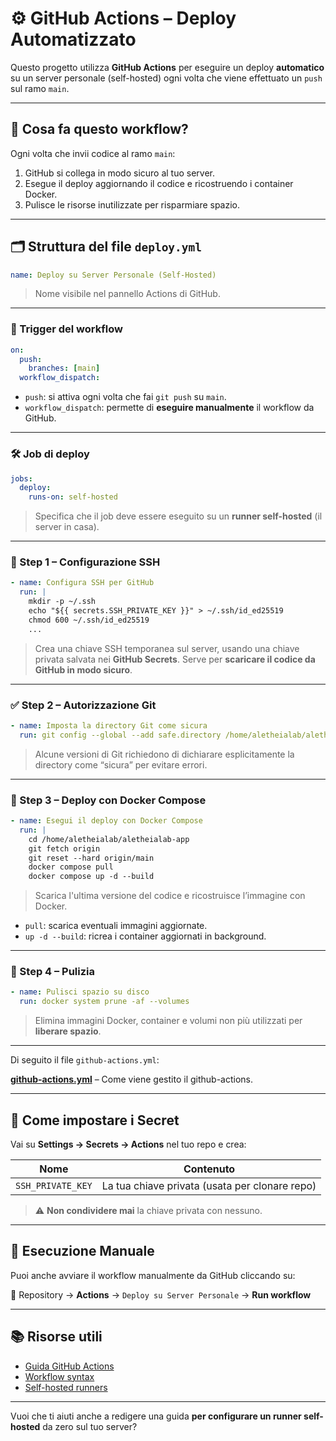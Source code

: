 # ⚙️ GitHub Actions – Deploy Automatizzato

Questo progetto utilizza **GitHub Actions** per eseguire un deploy **automatico** su un server personale (self-hosted) ogni volta che viene effettuato un `push` sul ramo `main`.

---

## 🧠 Cosa fa questo workflow?

Ogni volta che invii codice al ramo `main`:

1. GitHub si collega in modo sicuro al tuo server.
2. Esegue il deploy aggiornando il codice e ricostruendo i container Docker.
3. Pulisce le risorse inutilizzate per risparmiare spazio.

---

## 🗂️ Struttura del file `deploy.yml`

```yaml
name: Deploy su Server Personale (Self-Hosted)
```

> Nome visibile nel pannello Actions di GitHub.

---

### 🎯 Trigger del workflow

```yaml
on:
  push:
    branches: [main]
  workflow_dispatch:
```

* `push`: si attiva ogni volta che fai `git push` su `main`.
* `workflow_dispatch`: permette di **eseguire manualmente** il workflow da GitHub.

---

### 🛠️ Job di deploy

```yaml
jobs:
  deploy:
    runs-on: self-hosted
```

> Specifica che il job deve essere eseguito su un **runner self-hosted** (il server in casa).

---

### 🔐 Step 1 – Configurazione SSH

```yaml
- name: Configura SSH per GitHub
  run: |
    mkdir -p ~/.ssh
    echo "${{ secrets.SSH_PRIVATE_KEY }}" > ~/.ssh/id_ed25519
    chmod 600 ~/.ssh/id_ed25519
    ...
```

> Crea una chiave SSH temporanea sul server, usando una chiave privata salvata nei **GitHub Secrets**. Serve per **scaricare il codice da GitHub in modo sicuro**.

---

### ✅ Step 2 – Autorizzazione Git

```yaml
- name: Imposta la directory Git come sicura
  run: git config --global --add safe.directory /home/aletheialab/aletheialab-app
```

> Alcune versioni di Git richiedono di dichiarare esplicitamente la directory come “sicura” per evitare errori.

---

### 🚀 Step 3 – Deploy con Docker Compose

```yaml
- name: Esegui il deploy con Docker Compose
  run: |
    cd /home/aletheialab/aletheialab-app
    git fetch origin
    git reset --hard origin/main
    docker compose pull
    docker compose up -d --build
```

> Scarica l'ultima versione del codice e ricostruisce l’immagine con Docker.

* `pull`: scarica eventuali immagini aggiornate.
* `up -d --build`: ricrea i container aggiornati in background.

---

### 🧹 Step 4 – Pulizia

```yaml
- name: Pulisci spazio su disco
  run: docker system prune -af --volumes
```

> Elimina immagini Docker, container e volumi non più utilizzati per **liberare spazio**.

---

Di seguito il file `github-actions.yml`:

**[github-actions.yml](../.github/workflows/github-actions.yml)** – Come viene gestito il github-actions.

---


## 🔐 Come impostare i Secret

Vai su **Settings → Secrets → Actions** nel tuo repo e crea:

| Nome              | Contenuto                                      |
| ----------------- | ---------------------------------------------- |
| `SSH_PRIVATE_KEY` | La tua chiave privata (usata per clonare repo) |

> ⚠️ **Non condividere mai** la chiave privata con nessuno.

---

## 🔄 Esecuzione Manuale

Puoi anche avviare il workflow manualmente da GitHub cliccando su:

📁 Repository → **Actions** → `Deploy su Server Personale` → **Run workflow**

---

## 📚 Risorse utili

* [Guida GitHub Actions](https://docs.github.com/en/actions)
* [Workflow syntax](https://docs.github.com/en/actions/using-workflows/workflow-syntax-for-github-actions)
* [Self-hosted runners](https://docs.github.com/en/actions/hosting-your-own-runners/about-self-hosted-runners)

---

Vuoi che ti aiuti anche a redigere una guida **per configurare un runner self-hosted** da zero sul tuo server?
